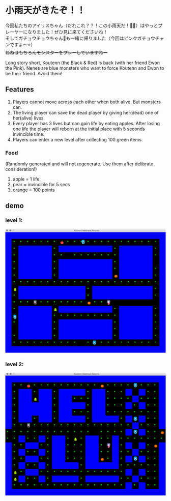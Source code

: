 # 小雨天がきたぞ！！

今回私たちのアイリスちゃん（だれこれ？？！この小雨天だ！🐧🧣）はやっとプレーヤーになりました！ぜひ見に来てくださいね！\
そしてガチョウチョウちゃん🦢も一緒に帰りました（今回はピンクガチョウチャンですよ〜⭐️）\
<del>ねねはもちろんモンスターをプレーしていますねー</del>


Long story short, Koutenn (the Black & Red) is back (with her friend Ewon the Pink). Nenes are blue monsters who want to force Koutenn and Ewon to be their friend. Avoid them!



## Features

1. Players cannot move across each other when both alive. But monsters can.
2. The living player can save the dead player by giving her(dead) one of her(alive) lives. 
3. Every player has 3 lives but can gain life by eating apples. After losing one life the player will reborn at the initial place with 5 seconds invincible time.
4. Players can enter a new level after collecting 100 green items.

### Food 
(Randomly generated and will not regenerate. Use them after delibrate consideration!)
1. apple = 1 life
2. pear = invincible for 5 secs
3. orange = 100 points 



## demo
### level 1:
![image](https://github.com/ningkko/Koutenn-Madness-Returns/blob/master/demo/demo1.png)

### level 2:
![image](https://github.com/ningkko/Koutenn-Madness-Returns/blob/master/demo/demo2.png)


